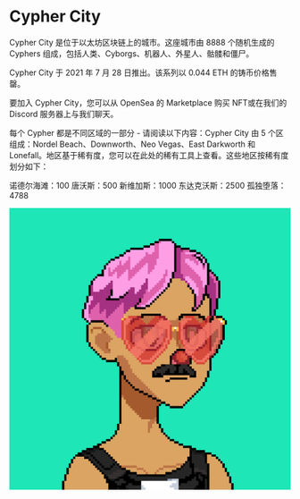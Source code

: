 # Cypher City

Cypher City 是位于以太坊区块链上的城市。这座城市由 8888 个随机生成的 Cyphers 组成，包括人类、Cyborgs、机器人、外星人、骷髅和僵尸。

Cypher City 于 2021 年 7 月 28 日推出。该系列以 0.044 ETH 的铸币价格售罄。

要加入 Cypher City，您可以从 OpenSea 的 Marketplace 购买 NFT或在我们的 Discord 服务器上与我们聊天。

每个 Cypher 都是不同区域的一部分 - 请阅读以下内容：Cypher City 由 5 个区组成：Nordel Beach、Downworth、Neo Vegas、East Darkworth 和 Lonefall。地区基于稀有度，您可以在此处的稀有工具上查看。这些地区按稀有度划分如下：

诺德尔海滩：100
唐沃斯：500
新维加斯：1000
东达克沃斯：2500
孤独堕落：4788

![NFT](unnamed.png)
